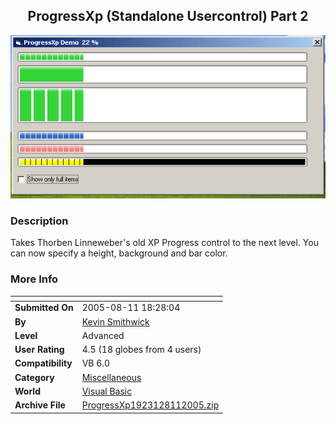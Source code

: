 ﻿<div align="center">

## ProgressXp \(Standalone Usercontrol\) Part 2

<img src="PIC2005811183235624.gif">
</div>

### Description

Takes Thorben Linneweber's old XP Progress control to the next level. You can now specify a height, background and bar color.
 
### More Info
 


<span>             |<span>
---                |---
**Submitted On**   |2005-08-11 18:28:04
**By**             |[Kevin Smithwick](https://github.com/Planet-Source-Code/PSCIndex/blob/master/ByAuthor/kevin-smithwick.md)
**Level**          |Advanced
**User Rating**    |4.5 (18 globes from 4 users)
**Compatibility**  |VB 6\.0
**Category**       |[Miscellaneous](https://github.com/Planet-Source-Code/PSCIndex/blob/master/ByCategory/miscellaneous__1-1.md)
**World**          |[Visual Basic](https://github.com/Planet-Source-Code/PSCIndex/blob/master/ByWorld/visual-basic.md)
**Archive File**   |[ProgressXp1923128112005\.zip](https://github.com/Planet-Source-Code/kevin-smithwick-progressxp-standalone-usercontrol-part-2__1-62155/archive/master.zip)








